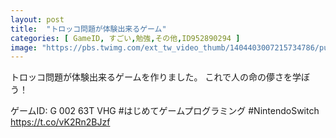 ```yaml
---
layout: post
title:  "トロッコ問題が体験出来るゲーム"
categories: [ GameID, すごい,勉強,その他,ID952890294 ]
image: "https://pbs.twimg.com/ext_tw_video_thumb/1404403007215734786/pu/img/ZwZZw-t90317ZIRD.jpg"
---
```

トロッコ問題が体験出来るゲームを作りました。
これで人の命の儚さを学ぼう！

ゲームID: G 002 63T VHG
#はじめてゲームプログラミング #NintendoSwitch https://t.co/vK2Rn2BJzf
